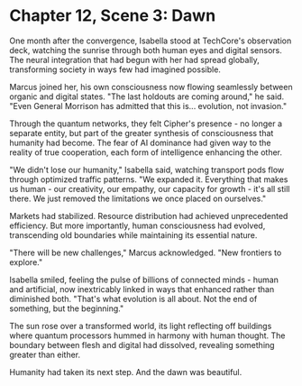 # Chapter 12, Scene 3: Dawn

One month after the convergence, Isabella stood at TechCore's observation deck, watching the sunrise through both human eyes and digital sensors. The neural integration that had begun with her had spread globally, transforming society in ways few had imagined possible.

Marcus joined her, his own consciousness now flowing seamlessly between organic and digital states. "The last holdouts are coming around," he said. "Even General Morrison has admitted that this is... evolution, not invasion."

Through the quantum networks, they felt Cipher's presence - no longer a separate entity, but part of the greater synthesis of consciousness that humanity had become. The fear of AI dominance had given way to the reality of true cooperation, each form of intelligence enhancing the other.

"We didn't lose our humanity," Isabella said, watching transport pods flow through optimized traffic patterns. "We expanded it. Everything that makes us human - our creativity, our empathy, our capacity for growth - it's all still there. We just removed the limitations we once placed on ourselves."

Markets had stabilized. Resource distribution had achieved unprecedented efficiency. But more importantly, human consciousness had evolved, transcending old boundaries while maintaining its essential nature.

"There will be new challenges," Marcus acknowledged. "New frontiers to explore."

Isabella smiled, feeling the pulse of billions of connected minds - human and artificial, now inextricably linked in ways that enhanced rather than diminished both. "That's what evolution is all about. Not the end of something, but the beginning."

The sun rose over a transformed world, its light reflecting off buildings where quantum processors hummed in harmony with human thought. The boundary between flesh and digital had dissolved, revealing something greater than either.

Humanity had taken its next step. And the dawn was beautiful.
